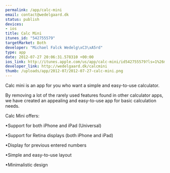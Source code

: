 ```yaml
--- 
permalink: /app/calc-mini
email: contact@wedelgaard.dk
status: publish
devices: 
- ios
title: Calc Mini
itunes_id: "542755579"
targetMarket: Both
developer: "Michael Falck Wedelg\xC3\xA5rd"
type: app
date: 2012-07-27 20:06:31.578310 +00:00
ios_link: http://itunes.apple.com/us/app/calc-mini/id542755579?ls=1%26mt=8
developer_link: http://wedelgaard.dk/calcmini
thumb: /uploads/app/2012-07/2012-07-27-calc-mini.png
---
```


Calc mini is an app for you who want a simple and easy-to-use calculator.

By removing a lot of the rarely used features found in other calculator apps, we have created an appealing and easy-to-use app for basic calculation needs.


Calc Mini offers:


•Support for both iPhone and iPad (Universal)

•Support for Retina displays (both iPhone and iPad)

•Display for previous entered numbers

•Simple and easy-to-use layout

•Minimalistic design
